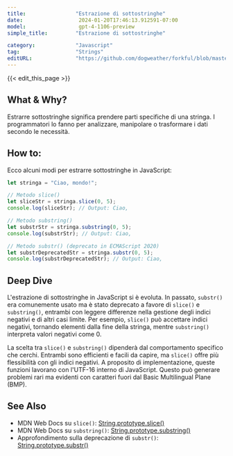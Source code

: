 ```yaml
---
title:                "Estrazione di sottostringhe"
date:                  2024-01-20T17:46:13.912591-07:00
model:                 gpt-4-1106-preview
simple_title:         "Estrazione di sottostringhe"

category:             "Javascript"
tag:                  "Strings"
editURL:              "https://github.com/dogweather/forkful/blob/master/content/it/javascript/extracting-substrings.md"
---
```


{{< edit_this_page >}}

## What & Why?
Estrarre sottostringhe significa prendere parti specifiche di una stringa. I programmatori lo fanno per analizzare, manipolare o trasformare i dati secondo le necessità.

## How to:
Ecco alcuni modi per estrarre sottostringhe in JavaScript:

```javascript
let stringa = "Ciao, mondo!";

// Metodo slice()
let sliceStr = stringa.slice(0, 5);
console.log(sliceStr); // Output: Ciao,

// Metodo substring()
let substrStr = stringa.substring(0, 5);
console.log(substrStr); // Output: Ciao,

// Metodo substr() (deprecato in ECMAScript 2020)
let substrDeprecatedStr = stringa.substr(0, 5);
console.log(substrDeprecatedStr); // Output: Ciao,
```

## Deep Dive
L'estrazione di sottostringhe in JavaScript si è evoluta. In passato, `substr()` era comunemente usato ma è stato deprecato a favore di `slice()` e `substring()`, entrambi con leggere differenze nella gestione degli indici negativi e di altri casi limite. Per esempio, `slice()` può accettare indici negativi, tornando elementi dalla fine della stringa, mentre `substring()` interpreta valori negativi come 0.

La scelta tra `slice()` e `substring()` dipenderà dal comportamento specifico che cerchi. Entrambi sono efficienti e facili da capire, ma `slice()` offre più flessibilità con gli indici negativi. A proposito di implementazione, queste funzioni lavorano con l'UTF-16 interno di JavaScript. Questo può generare problemi rari ma evidenti con caratteri fuori dal Basic Multilingual Plane (BMP).

## See Also
- MDN Web Docs su `slice()`: [String.prototype.slice()](https://developer.mozilla.org/en-US/docs/Web/JavaScript/Reference/Global_Objects/String/slice)
- MDN Web Docs su `substring()`: [String.prototype.substring()](https://developer.mozilla.org/en-US/docs/Web/JavaScript/Reference/Global_Objects/String/substring)
- Approfondimento sulla deprecazione di `substr()`: [String.prototype.substr()](https://developer.mozilla.org/en-US/docs/Web/JavaScript/Reference/Global_Objects/String/substr)
